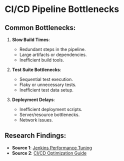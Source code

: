 # CI/CD Pipeline Bottlenecks

## Common Bottlenecks:
1. **Slow Build Times**: 
   - Redundant steps in the pipeline.
   - Large artifacts or dependencies.
   - Inefficient build tools.
  
2. **Test Suite Bottlenecks**: 
   - Sequential test execution.
   - Flaky or unnecessary tests.
   - Inefficient test data setup.

3. **Deployment Delays**: 
   - Inefficient deployment scripts.
   - Server/resource bottlenecks.
   - Network issues.

## Research Findings:
- **Source 1**: [Jenkins Performance Tuning](https://www.jenkins.io/blog/2018/02/07/common-performance-bottlenecks/)
- **Source 2**: [CI/CD Optimization Guide](https://www.atlassian.com/continuous-delivery/ci-vs-cd)
